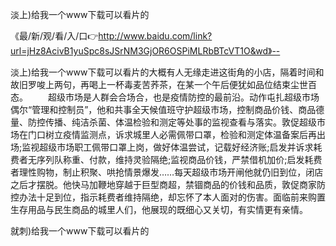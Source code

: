 淡上)给我一个www下载可以看片的

《最/新/观/看/入/口👉http://www.baidu.com/link?url=jHz8AcivB1yuSpc8sJSrNM3GjOR6OSPiMLRbBTcVT1O&wd》--

淡上)给我一个www下载可以看片的大概有人无缘走进这街角的小店，隔着时间和故旧罗唆上两句，再喝上一杯毒麦苦荞茶，在某一个午后便犹如品位结束尘世百态。
　　超级市场是人群会合场合，也是疫情防控的最前沿。动作屯扎超级市场偶尔“管理和控制员”，他和共事全天候值班守护超级市场，控制商品价钱、商品德量、防控传播、纯洁杀菌、体温检验和测定等处事的监视查看与落实。敦促超级市场在门口树立疫情监测点，诉求城里人必需佩带口罩，检验和测定体温备案后再出场;监视超级市场职工佩带口罩上岗，做好体温尝试，记载好经济账;启发并诉求耗费者无序列队称重、付款，维持灵验隔绝;监视商品价钱，严禁借机加价;启发耗费者理性购物，制止积聚、哄抢情景爆发……每天超级市场开闸他就仍旧到位，闭店之后才摆脱。他快马加鞭地穿越于巨型商超，禁锢商品的价钱和品质，敦促商家防控办法十足到位，指示耗费者维持隔绝，却忘怀了本人面对的伤害。面临前来购置生存用品与民生商品的城里人们，他展现的既细心又关切，有实情更有亲情。





就刺)给我一个www下载可以看片的
